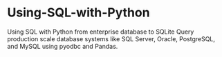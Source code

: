 # Using-SQL-with-Python
Using SQL with Python from enterprise database to SQLite
Query production scale database systems like SQL Server, Oracle, PostgreSQL, and MySQL using pyodbc and Pandas.
